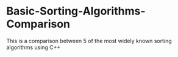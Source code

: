 # Basic-Sorting-Algorithms-Comparison
This is a comparison between 5 of the most widely known sorting algorithms using C++
